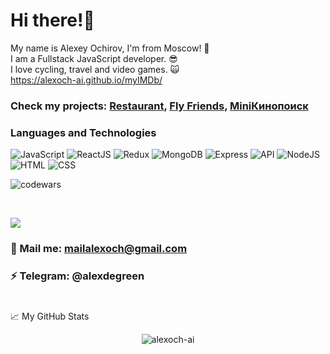 # Hi there!🤘

My name is Alexey Ochirov, I'm from Moscow! 🙈 <br />
I am a Fullstack JavaScript developer. 😎 <br />
I love cycling, travel and video games. 🙀 <br />
https://alexoch-ai.github.io/myIMDb/
### Check my projects: [Restaurant](https://github.com/Alexoch-AI/Restaurant/), [Fly Friends](https://fly-friends.herokuapp.com/), [MiniКинопоиск](https://alexoch-ai.github.io/myIMDb/)
### Languages and Technologies
![JavaScript](https://img.shields.io/badge/-JavaScript-090909?style=for-the-badge&logo=JavaScript)
![ReactJS](https://img.shields.io/badge/-React-090909?style=for-the-badge&logo=React)
![Redux](https://img.shields.io/badge/-Redux-090909?style=for-the-badge&logo=Redux)
![MongoDB](https://img.shields.io/badge/-MongoDB-090909?style=for-the-badge&logo=MongoDB)
![Express](https://img.shields.io/badge/-Express-090909?style=for-the-badge&logo=Express)
![API](https://img.shields.io/badge/-REST&#032;API-090909?style=for-the-badge)
![NodeJS](https://img.shields.io/badge/-NodeJs-090909?style=for-the-badge&logo=Node)
![HTML](https://img.shields.io/badge/-HTML-090909?style=for-the-badge&logo=html5)
![CSS](https://img.shields.io/badge/-CSS-090909?style=for-the-badge&logo=css3)

![codewars](https://www.codewars.com/users/N0love/badges/large)

<br />

![](https://visitor-badge.glitch.me/badge?page_id=Alexoch-AI)

### 💬 Mail me: mailalexoch@gmail.com
### ⚡️ Telegram: @alexdegreen
#

📈 My GitHub Stats

<p align="center"> <img src="https://github-readme-stats.vercel.app/api?username=alexoch-ai&show_icons=true&theme=dark" alt="alexoch-ai" />
